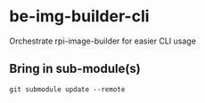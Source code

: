 # be-img-builder-cli
Orchestrate rpi-image-builder for easier CLI usage


## Bring in sub-module(s)

    git submodule update --remote
